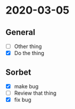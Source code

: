 # 2020-03-05

## General

  -  [ ] Other thing
  -  [x] Do the thing

## Sorbet

  -  [x] make bug
  -  [ ] Review that thing
  -  [x] fix bug
